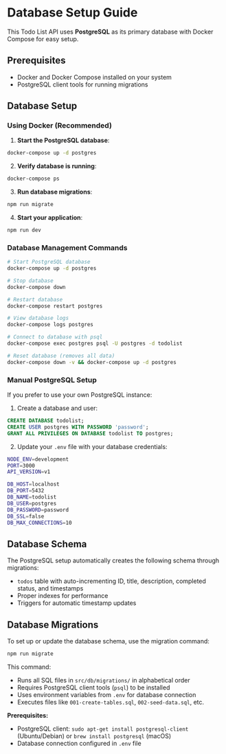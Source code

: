# Database Setup Guide

This Todo List API uses **PostgreSQL** as its primary database with Docker Compose for easy setup.

## Prerequisites

- Docker and Docker Compose installed on your system
- PostgreSQL client tools for running migrations

## Database Setup

### Using Docker (Recommended)

1. **Start the PostgreSQL database**:

```bash
docker-compose up -d postgres
```

2. **Verify database is running**:

```bash
docker-compose ps
```

3. **Run database migrations**:

```bash
npm run migrate
```

4. **Start your application**:

```bash
npm run dev
```

### Database Management Commands

```bash
# Start PostgreSQL database
docker-compose up -d postgres

# Stop database
docker-compose down

# Restart database
docker-compose restart postgres

# View database logs
docker-compose logs postgres

# Connect to database with psql
docker-compose exec postgres psql -U postgres -d todolist

# Reset database (removes all data)
docker-compose down -v && docker-compose up -d postgres
```

### Manual PostgreSQL Setup

If you prefer to use your own PostgreSQL instance:

1. Create a database and user:

```sql
CREATE DATABASE todolist;
CREATE USER postgres WITH PASSWORD 'password';
GRANT ALL PRIVILEGES ON DATABASE todolist TO postgres;
```

2. Update your `.env` file with your database credentials:

```bash
NODE_ENV=development
PORT=3000
API_VERSION=v1

DB_HOST=localhost
DB_PORT=5432
DB_NAME=todolist
DB_USER=postgres
DB_PASSWORD=password
DB_SSL=false
DB_MAX_CONNECTIONS=10
```

## Database Schema

The PostgreSQL setup automatically creates the following schema through migrations:

- `todos` table with auto-incrementing ID, title, description, completed status, and timestamps
- Proper indexes for performance
- Triggers for automatic timestamp updates

## Database Migrations

To set up or update the database schema, use the migration command:

```bash
npm run migrate
```

This command:

- Runs all SQL files in `src/db/migrations/` in alphabetical order
- Requires PostgreSQL client tools (`psql`) to be installed
- Uses environment variables from `.env` for database connection
- Executes files like `001-create-tables.sql`, `002-seed-data.sql`, etc.

**Prerequisites:**

- PostgreSQL client: `sudo apt-get install postgresql-client` (Ubuntu/Debian) or `brew install postgresql` (macOS)
- Database connection configured in `.env` file
